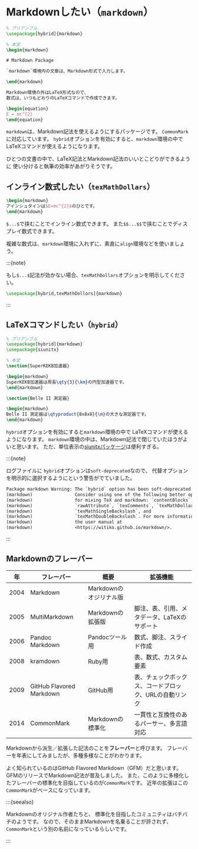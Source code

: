 # Markdownしたい（`markdown`）

```latex
% プリアンブル
\usepackage[hybrid]{markdown}

% 本文
\begin{markdown}

# Markdown Package

`markdown`環境内の文章は、Markdown形式で入力します。

\end{markdown}

Markdown環境の外はLaTeX形式なので、
数式は、いつもどおりのLaTeXコマンドで作成できます。

\begin{equation}
E = mc^{2}
\end{equation}
```

`markdown`は、Markdown記法を使えるようにするパッケージです。
`CommonMark`に対応しています。
`hybrid`オプションを有効にすると、`markdown`環境の中でLaTeXコマンドが使えるようになります。

ひとつの文書の中で、LaTeX記法とMarkdown記法のいいとこどりができるように
使い分けると執筆の効率があがりそうです。

## インライン数式したい（`texMathDollars`）

```latex
\begin{markdown}
アインシュタインは$E=mc^{2}$のひとです。
\end{markdown}
```

`$...$`で挟むことでインライン数式できます。
また`$$...$$`で挟むことでディスプレイ数式できます。

複雑な数式は、`markdown`環境に入れずに、素直に`align`環境などを使いましょう。

:::{note}

もし`$...$`記法が効かない場合、`texMathDollars`オプションを明示してください。

```latex
\usepackage[hybrid,texMathDollors]{markdown}
```

:::

## LaTeXコマンドしたい（`hybrid`）

```latex
% プリアンブル
\usepackage[hybrid]{markdown}
\usepackage{siunitx}

% 本文
\section{SuperKEKB加速器}

\begin{markdown}
SuperKEKB加速器は周長\qty{3}{\km}の円型加速器です。
\end{markdown}

\section{Belle II 測定器}

\begin{markdown}
Belle II 測定器は\qtyproduct{8x8x8}{\m}の大きな測定器です。
\end{markdown}
```

`hybrid`オプションを有効にすると`markdown`環境の中で
LaTeXコマンドが使えるようになります。
`markdown`環境の中は、Markdown記法で閉じていたほうがよいと思います。
ただ、単位表示の[siunitxパッケージ](./latex-siunitx.md)は便利すぎる。

:::{note}

ログファイルに `hybrid`オプションは`soft-deprecated`なので、
代替オプションを明示的に選択するようにという警告がでていました。

```latex
Package markdown Warning: The `hybrid` option has been soft-deprecated.
(markdown)                Consider using one of the following better options
(markdown)                for mixing TeX and markdown: `contentBlocks`,
(markdown)                `rawAttribute`, `texComments`, `texMathDollars`,
(markdown)                `texMathSingleBackslash`, and
(markdown)                `texMathDoubleBackslash`. For more information, see
(markdown)                the user manual at
(markdown)                <https://witiko.github.io/markdown/>.
```

:::

## Markdownのフレーバー

| 年 | フレーバー | 概要 | 拡張機能 |
|---|---|---|---|
| 2004 | Markdown | Markdownのオジリナル版 | |
| 2005 | MultiMarkdown | Markdownの拡張版 | 脚注、表、引用、メタデータ、LaTeXのサポート |
| 2006 | Pandoc Markdown | Pandocツール用 | 数式、脚注、スライド作成 |
| 2008 | kramdown | Ruby用 | 表、数式、カスタム要素 |
| 2009 | GitHub Flavored Markdown | GitHub用 | 表、チェックボックス、コードブロック、URLの自動リンク |
| 2014 | CommonMark | Markdownの標準化 | 一貫性と互換性のあるパーサー、多言語対応 |

Markdownから派生／拡張した記法のことを**フレーバー**と呼びます。
フレーバーを年表にしてみましたが、多種多様なことがわかります。

よく知られているのはGitHub Flavored Markdown（GFM）だと思います。
GFMのリリースでMarkdown記法が普及しました。
また、このように多様化したフレーバーの標準化を目指しているのが`CommonMark`です。
近年の拡張はこの`CommonMark`がベースになっています。

:::{seealso}

Markdownのオリジナル作者たちと、
標準化を目指したコミュニティはバチバチのようです。
なので、そのままMarkdownを名乗ることが許されず、
`CommonMark`という別の名前になっているらしいです。

:::
